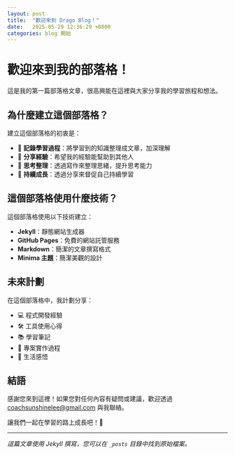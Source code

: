 ```yaml
---
layout: post
title:  "歡迎來到 Drago Blog！"
date:   2025-05-29 12:36:29 +0800
categories: blog 開始
---
```


# 歡迎來到我的部落格！

這是我的第一篇部落格文章，很高興能在這裡與大家分享我的學習旅程和想法。

## 為什麼建立這個部落格？

建立這個部落格的初衷是：

- 📝 **記錄學習過程**：將學習到的知識整理成文章，加深理解
- 🤝 **分享經驗**：希望我的經驗能幫助到其他人
- 💭 **思考整理**：透過寫作來整理思緒，提升思考能力
- 🌱 **持續成長**：透過分享來督促自己持續學習

## 這個部落格使用什麼技術？

這個部落格使用以下技術建立：

- **Jekyll**：靜態網站生成器
- **GitHub Pages**：免費的網站託管服務
- **Markdown**：簡潔的文章撰寫格式
- **Minima 主題**：簡潔美觀的設計

## 未來計劃

在這個部落格中，我計劃分享：

- 💻 程式開發經驗
- 🛠️ 工具使用心得
- 📚 學習筆記
- 🎯 專案實作過程
- 🌟 生活感悟

## 結語

感謝您來到這裡！如果您對任何內容有疑問或建議，歡迎透過 [coachsunshinelee@gmail.com](mailto:coachsunshinelee@gmail.com) 與我聯絡。

讓我們一起在學習的路上成長吧！🚀

---

*這篇文章使用 Jekyll 撰寫，您可以在 `_posts` 目錄中找到原始檔案。*
